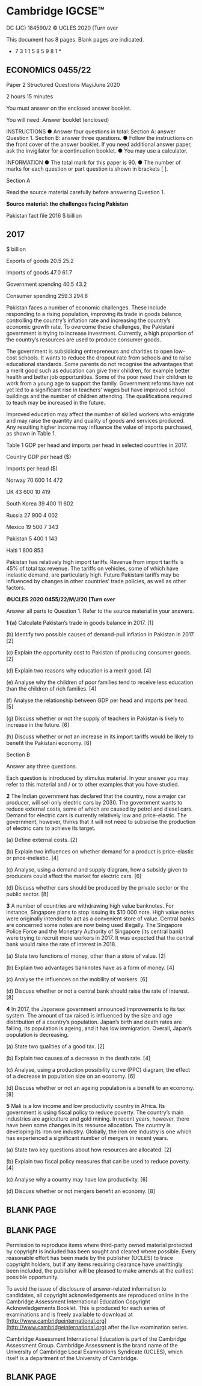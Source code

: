 # Cambridge IGCSE™ 

 DC (JC) 184590/2 © UCLES 2020 [Turn over 

 This document has 8 pages. Blank pages are indicated. 

* 7 3 1 1 5 8 5 9 8 1 * 

## ECONOMICS 0455/22 

 Paper 2 Structured Questions May/June 2020 

 2 hours 15 minutes 

 You must answer on the enclosed answer booklet. 

 You will need: Answer booklet (enclosed) 

 INSTRUCTIONS ● Answer four questions in total: Section A: answer Question 1. Section B: answer three questions. ● Follow the instructions on the front cover of the answer booklet. If you need additional answer paper, ask the invigilator for a continuation booklet. ● You may use a calculator. 

 INFORMATION ● The total mark for this paper is 90. ● The number of marks for each question or part question is shown in brackets [ ]. 


 Section A 

Read the source material carefully before answering Question 1. 

**Source material: the challenges facing Pakistan** 

 Pakistan fact file 2016 $ billion 

## 2017 

 $ billion 

 Exports of goods 20.5 25.2 

 Imports of goods 47.0 61.7 

 Government spending 40.5 43.2 

 Consumer spending 259.3 294.8 

Pakistan faces a number of economic challenges. These include responding to a rising population, improving its trade in goods balance, controlling the country’s inflation rate and increasing the country’s economic growth rate. To overcome these challenges, the Pakistani government is trying to increase investment. Currently, a high proportion of the country’s resources are used to produce consumer goods. 

The government is subsidising entrepreneurs and charities to open low-cost schools. It wants to reduce the dropout rate from schools and to raise educational standards. Some parents do not recognise the advantages that a merit good such as education can give their children, for example better health and better job opportunities. Some of the poor need their children to work from a young age to support the family. Government reforms have not yet led to a significant rise in teachers’ wages but have improved school buildings and the number of children attending. The qualifications required to teach may be increased in the future. 

Improved education may affect the number of skilled workers who emigrate and may raise the quantity and quality of goods and services produced. Any resulting higher income may influence the value of imports purchased, as shown in Table 1. 

 Table 1 GDP per head and imports per head in selected countries in 2017. 

 Country GDP per head ($) 

 Imports per head ($) 

 Norway 70 600 14 472 

 UK 43 600 10 419 

 South Korea 39 400 11 602 

 Russia 27 900 4 002 

 Mexico 19 500 7 343 

 Pakistan 5 400 1 143 

 Haiti 1 800 853 

Pakistan has relatively high import tariffs. Revenue from import tariffs is 45% of total tax revenue. The tariffs on vehicles, some of which have inelastic demand, are particularly high. Future Pakistani tariffs may be influenced by changes in other countries’ trade policies, as well as other factors. 


**©UCLES 2020 0455/22/M/J/20 [Turn over** 

Answer all parts to Question 1. Refer to the source material in your answers. 

**1 (a)** Calculate Pakistan’s trade in goods balance in 2017. [1] 

 (b) Identify two possible causes of demand-pull inflation in Pakistan in 2017. [2] 

 (c) Explain the opportunity cost to Pakistan of producing consumer goods. [2] 

 (d) Explain two reasons why education is a merit good. [4] 

 (e) Analyse why the children of poor families tend to receive less education than the children of rich families. [4] 

 (f) Analyse the relationship between GDP per head and imports per head. [5] 

 (g) Discuss whether or not the supply of teachers in Pakistan is likely to increase in the future. [6] 

 (h) Discuss whether or not an increase in its import tariffs would be likely to benefit the Pakistani economy. [6] 


 Section B 

 Answer any three questions. 

Each question is introduced by stimulus material. In your answer you may refer to this material and / or to other examples that you have studied. 

**2** The Indian government has declared that the country, now a major car producer, will sell only electric cars by 2030. The government wants to reduce external costs, some of which are caused by petrol and diesel cars. Demand for electric cars is currently relatively low and price-elastic. The government, however, thinks that it will not need to subsidise the production of electric cars to achieve its target. 

 (a) Define external costs. [2] 

 (b) Explain two influences on whether demand for a product is price-elastic or price-inelastic. [4] 

 (c) Analyse, using a demand and supply diagram, how a subsidy given to producers could affect the market for electric cars. [6] 

 (d) Discuss whether cars should be produced by the private sector or the public sector. [8] 

**3** A number of countries are withdrawing high value banknotes. For instance, Singapore plans to stop issuing its $10 000 note. High value notes were originally intended to act as a convenient store of value. Central banks are concerned some notes are now being used illegally. The Singapore Police Force and the Monetary Authority of Singapore (its central bank) were trying to recruit more workers in 2017. It was expected that the central bank would raise the rate of interest in 2018. 

 (a) State two functions of money, other than a store of value. [2] 

 (b) Explain two advantages banknotes have as a form of money. [4] 

 (c) Analyse the influences on the mobility of workers. [6] 

 (d) Discuss whether or not a central bank should raise the rate of interest. [8] 

**4** In 2017, the Japanese government announced improvements to its tax system. The amount of tax raised is influenced by the size and age distribution of a country’s population. Japan’s birth and death rates are falling, its population is ageing, and it has low immigration. Overall, Japan’s population is decreasing. 

 (a) State two qualities of a good tax. [2] 

 (b) Explain two causes of a decrease in the death rate. [4] 

 (c) Analyse, using a production possibility curve (PPC) diagram, the effect of a decrease in population size on an economy. [6] 

 (d) Discuss whether or not an ageing population is a benefit to an economy. [8] 


**5** Mali is a low income and low productivity country in Africa. Its government is using fiscal policy to reduce poverty. The country’s main industries are agriculture and gold mining. In recent years, however, there have been some changes in its resource allocation. The country is developing its iron ore industry. Globally, the iron ore industry is one which has experienced a significant number of mergers in recent years. 

 (a) State two key questions about how resources are allocated. [2] 

 (b) Explain two fiscal policy measures that can be used to reduce poverty. [4] 

 (c) Analyse why a country may have low productivity. [6] 

 (d) Discuss whether or not mergers benefit an economy. [8] 


## BLANK PAGE 


## BLANK PAGE 


Permission to reproduce items where third-party owned material protected by copyright is included has been sought and cleared where possible. Every reasonable effort has been made by the publisher (UCLES) to trace copyright holders, but if any items requiring clearance have unwittingly been included, the publisher will be pleased to make amends at the earliest possible opportunity. 

To avoid the issue of disclosure of answer-related information to candidates, all copyright acknowledgements are reproduced online in the Cambridge Assessment International Education Copyright Acknowledgements Booklet. This is produced for each series of examinations and is freely available to download at [http://www.cambridgeinternational.org](http://www.cambridgeinternational.org) after the live examination series. 

Cambridge Assessment International Education is part of the Cambridge Assessment Group. Cambridge Assessment is the brand name of the University of Cambridge Local Examinations Syndicate (UCLES), which itself is a department of the University of Cambridge. 

## BLANK PAGE 


